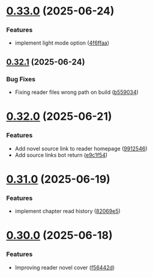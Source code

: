 # [0.33.0](https://github.com/lucasfernandodev/dragoid/compare/v0.32.1...v0.33.0) (2025-06-24)


### Features

* implement light mode option ([4f6ffaa](https://github.com/lucasfernandodev/dragoid/commit/4f6ffaa4a493187ffe1b530ce1679f88d2d5e2a3))



## [0.32.1](https://github.com/lucasfernandodev/dragoid/compare/v0.32.0...v0.32.1) (2025-06-24)


### Bug Fixes

* Fixing reader files wrong path on build ([b559034](https://github.com/lucasfernandodev/dragoid/commit/b559034ef3338c59d52bbea2a7919312bf4d3a9d))



# [0.32.0](https://github.com/lucasfernandodev/dragoid/compare/v0.31.0...v0.32.0) (2025-06-21)


### Features

* Add novel source link to reader homepage ([9912546](https://github.com/lucasfernandodev/dragoid/commit/99125463734a31aaf724531253375f5fede667ec))
* Add source links bot return ([e9c1f54](https://github.com/lucasfernandodev/dragoid/commit/e9c1f541750417a7ced4fe362bb2df278842be58))



# [0.31.0](https://github.com/lucasfernandodev/dragoid/compare/v0.30.0...v0.31.0) (2025-06-19)


### Features

* implement chapter read history ([82069e5](https://github.com/lucasfernandodev/dragoid/commit/82069e512c05c8d2a1d31c3d6808c7817507a0b3))



# [0.30.0](https://github.com/lucasfernandodev/dragoid/compare/v0.29.0...v0.30.0) (2025-06-18)


### Features

* Improving reader novel cover ([f56442d](https://github.com/lucasfernandodev/dragoid/commit/f56442d9e518119d15203731e81c77fd485f7222))



